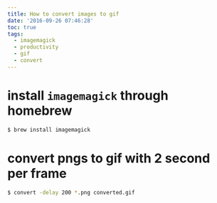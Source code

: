 ```yaml
---
title: How to convert images to gif
date: '2016-09-26 07:46:28'
toc: true
tags:
  - imagemagick
  - productivity
  - gif
  - convert
---
```


# install `imagemagick` through homebrew

```sh
$ brew install imagemagick
```

# convert pngs to gif with 2 second per frame

```sh
$ convert -delay 200 *.png converted.gif
```
